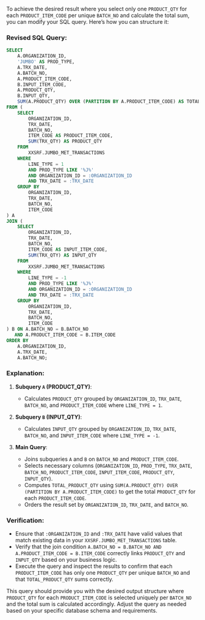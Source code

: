 To achieve the desired result where you select only one `PRODUCT_QTY` for each `PRODUCT_ITEM_CODE` per unique `BATCH_NO` and calculate the total sum, you can modify your SQL query. Here’s how you can structure it:

### Revised SQL Query:

```sql
SELECT
    A.ORGANIZATION_ID,
    'JUMBO' AS PROD_TYPE,
    A.TRX_DATE,
    A.BATCH_NO,
    A.PRODUCT_ITEM_CODE,
    B.INPUT_ITEM_CODE,
    A.PRODUCT_QTY,
    B.INPUT_QTY,
    SUM(A.PRODUCT_QTY) OVER (PARTITION BY A.PRODUCT_ITEM_CODE) AS TOTAL_PRODUCT_QTY
FROM (
    SELECT
        ORGANIZATION_ID,
        TRX_DATE,
        BATCH_NO,
        ITEM_CODE AS PRODUCT_ITEM_CODE,
        SUM(TRX_QTY) AS PRODUCT_QTY
    FROM
        XXSRF.JUMBO_MET_TRANSACTIONS
    WHERE
        LINE_TYPE = 1
        AND PROD_TYPE LIKE '%J%'
        AND ORGANIZATION_ID = :ORGANIZATION_ID
        AND TRX_DATE = :TRX_DATE
    GROUP BY
        ORGANIZATION_ID,
        TRX_DATE,
        BATCH_NO,
        ITEM_CODE
) A
JOIN (
    SELECT
        ORGANIZATION_ID,
        TRX_DATE,
        BATCH_NO,
        ITEM_CODE AS INPUT_ITEM_CODE,
        SUM(TRX_QTY) AS INPUT_QTY
    FROM
        XXSRF.JUMBO_MET_TRANSACTIONS
    WHERE
        LINE_TYPE = -1
        AND PROD_TYPE LIKE '%J%'
        AND ORGANIZATION_ID = :ORGANIZATION_ID
        AND TRX_DATE = :TRX_DATE
    GROUP BY
        ORGANIZATION_ID,
        TRX_DATE,
        BATCH_NO,
        ITEM_CODE
) B ON A.BATCH_NO = B.BATCH_NO
   AND A.PRODUCT_ITEM_CODE = B.ITEM_CODE
ORDER BY
    A.ORGANIZATION_ID,
    A.TRX_DATE,
    A.BATCH_NO;
```

### Explanation:

1. **Subquery `A` (PRODUCT_QTY)**:
   - Calculates `PRODUCT_QTY` grouped by `ORGANIZATION_ID`, `TRX_DATE`, `BATCH_NO`, and `PRODUCT_ITEM_CODE` where `LINE_TYPE = 1`.

2. **Subquery `B` (INPUT_QTY)**:
   - Calculates `INPUT_QTY` grouped by `ORGANIZATION_ID`, `TRX_DATE`, `BATCH_NO`, and `INPUT_ITEM_CODE` where `LINE_TYPE = -1`.

3. **Main Query**:
   - Joins subqueries `A` and `B` on `BATCH_NO` and `PRODUCT_ITEM_CODE`.
   - Selects necessary columns (`ORGANIZATION_ID`, `PROD_TYPE`, `TRX_DATE`, `BATCH_NO`, `PRODUCT_ITEM_CODE`, `INPUT_ITEM_CODE`, `PRODUCT_QTY`, `INPUT_QTY`).
   - Computes `TOTAL_PRODUCT_QTY` using `SUM(A.PRODUCT_QTY) OVER (PARTITION BY A.PRODUCT_ITEM_CODE)` to get the total `PRODUCT_QTY` for each `PRODUCT_ITEM_CODE`.
   - Orders the result set by `ORGANIZATION_ID`, `TRX_DATE`, and `BATCH_NO`.

### Verification:

- Ensure that `:ORGANIZATION_ID` and `:TRX_DATE` have valid values that match existing data in your `XXSRF.JUMBO_MET_TRANSACTIONS` table.
- Verify that the join condition `A.BATCH_NO = B.BATCH_NO AND A.PRODUCT_ITEM_CODE = B.ITEM_CODE` correctly links `PRODUCT_QTY` and `INPUT_QTY` based on your business logic.
- Execute the query and inspect the results to confirm that each `PRODUCT_ITEM_CODE` has only one `PRODUCT_QTY` per unique `BATCH_NO` and that `TOTAL_PRODUCT_QTY` sums correctly.

This query should provide you with the desired output structure where `PRODUCT_QTY` for each `PRODUCT_ITEM_CODE` is selected uniquely per `BATCH_NO` and the total sum is calculated accordingly. Adjust the query as needed based on your specific database schema and requirements.